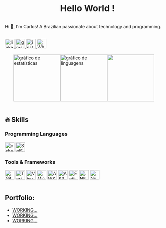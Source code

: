 <!--título-->
<div id="user-content-toc">
  <ul align="center">
    <summary><h1 style="display: inline-block">Hello World !</h1></summary>
</div>


<!-- Apresentação -->
<p>
  Hi 👋, I'm Carlos! A Brazilian passionate about technology and programming.</br></br>
</p>


<!-- Redes Sociais -->
<div align="left">
  <a href="https://www.linkedin.com/in/carlos-silva-0113241b2/">
  <img  height="30" src="https://img.shields.io/static/v1?message=LinkedIn&logo=linkedin&label=&color=0077B5&logoColor=white&labelColor=&style=for-the-badge" height="35" alt="linkedin logo" />
</a>
  <a href="mailto:carlos.oficial.ti@gmail.com">
  <img  height="30" src="https://img.shields.io/static/v1?message=Gmail&logo=gmail&label=&color=D14836&logoColor=white&labelColor=&style=for-the-badge" height="35" alt="gmail logo" />
</a>
<a href="https://www.instagram.com/carllos_dd/">
  <img  height="30" src="https://img.shields.io/static/v1?message=Instagram&logo=instagram&label=&color=E4405F&logoColor=white&labelColor=&style=for-the-badge" height="35" alt="instagram logo" />
</a>
  <a href="https://api.whatsapp.com/send?phone=5599985233562">
  <img  height="30" src="https://img.shields.io/static/v1?message=WhatsApp&logo=whatsapp&label=&color=25D366&logoColor=white&labelColor=&style=for-the-badge" height="35" alt="WhatsApp logo" />
</a>
</div></br>


<!--  Estatísticas & GIF -->
<div style="display: flex; justify-content: center;">
   <img src="https://github-readme-stats.vercel.app/api?username=Carlos-Daniell&hide_title=false&hide_rank=false&show_icons=true&include_all_commits=true&count_private=true&disable_animations=false&theme=dracula&locale=en&hide_border=false" height="150" alt="gráfico de estatísticas" />
  <img src="https://github-readme-stats.vercel.app/api/top-langs?username=Carlos-Daniell&locale=en&hide_title=false&layout=compact&card_width=320&langs_count=5&theme=dracula&hide_border=false" height="150" alt="gráfico de linguagens" />
    <img height="150" src="https://media2.giphy.com/media/v1.Y2lkPTc5MGI3NjExNHh1djUxemZxczA4bTRrb3kwbWhydjMyZnlxOXlndmZ6bTB1bXo1dCZlcD12MV9pbnRlcm5hbF9naWZfYnlfaWQmY3Q9Zw/2IudUHdI075HL02Pkk/giphy.gif" />
</div></br>


## 🔥 Skills
<!-- Skills: Linguagens de programação -->
  <div style="flex-basis: 48%;">
    <h3>Programming Languages</h3>
    <img align="center" alt="csharp" height="30" src="https://img.shields.io/badge/C%23-68217A?style=for-the-badge&logo=c-sharp&logoColor=white">
    <img align="center" alt="SqlServer" height="30" src="https://img.shields.io/badge/SQL%20Server-CC2927?style=for-the-badge&logo=microsoft-sql-server&logoColor=white">
  </div>
<!-- Skills: Tools & Frameworks -->
  <div style="flex-basis: 48%;">
    <h3>Tools & Frameworks</h3>
    <img align="center" alt="GitHub" height="30" src="https://img.shields.io/badge/GitHub-181717?style=for-the-badge&logo=github&logoColor=white">
    <img align="center" alt="Tortoise SVN" height="30" src="https://img.shields.io/badge/Tortoise%20SVN-0093D0?style=for-the-badge&logo=subversion&logoColor=white">
    <img align="center" alt="Visual Studio Code" height="30" src="https://img.shields.io/badge/Visual%20Studio%20Code-007ACC?style=for-the-badge&logo=visual-studio-code&logoColor=white">
    <img align="center" alt="Microsoft Visual Studio" height="30" src="https://img.shields.io/badge/Visual%20Studio-5C2D91?style=for-the-badge&logo=visual-studio&logoColor=white">
    <img align="center" alt="AWS" height="30" src="https://img.shields.io/badge/AWS-232F3E?style=for-the-badge&logo=amazon-aws&logoColor=white">
    <img align="center" alt="ASP.NET" height="30" src="https://img.shields.io/badge/ASP.NET-5C2D91?style=for-the-badge&logo=asp.net&logoColor=white">
    <img align="center" alt="Entity Framework Core" height="30" src="https://img.shields.io/badge/Entity_Framework_Core-512BD4?style=for-the-badge&logo=entity-framework&logoColor=white">
    <img align="center" alt=".NET Core" height="30" src="https://img.shields.io/badge/.NET_Core-512BD4?style=for-the-badge&logo=.net&logoColor=white">
    <img align="center" alt="NuGet" height="30" src="https://img.shields.io/badge/NuGet-004880?style=for-the-badge&logo=nuget&logoColor=white">

  </div></br>


<!-- Portfolio -->
## Portfolio:
- [WORKING...](https://github.com/Carlos-Daniell)
- [WORKING...](https://github.com/Carlos-Daniell)
- [WORKING...](https://github.com/Carlos-Daniell) </br>
